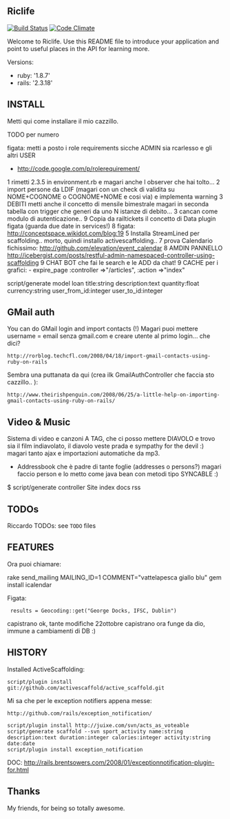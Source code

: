 Riclife
-------

[![Build Status](https://travis-ci.org/palladius/riclife.svg?branch=master)](https://travis-ci.org/palladius/riclife)
[![Code Climate](https://codeclimate.com/github/palladius/riclife.png)](https://codeclimate.com/github/palladius/riclife)

Welcome to Riclife.
Use this README file to introduce your application and point to useful places in the API for learning more.

Versions:

*    ruby:  '1.8.7'
*    rails: '2.3.18'

INSTALL
-------
 
Metti qui come installare il mio cazzillo.

TODO per numero

figata: metti a posto i role requirements sicche ADMIN sia rcarlesso e gli altri USER
- http://code.google.com/p/rolerequirement/

1 rimetti 2.3.5 in environment.rb e magari anche l observer che hai tolto...
2 import persone da LDIF (magari con un check di validita su NOME+COGNOME o COGNOME+NOME e cosi via) e implementa warning
3 DEBITI metti anche il concetto di mensile bimestrale magari in seconda tabella con trigger che generi da uno N istanze di debito...
3 cancan come modulo di autenticazione..
9 Copia da railtickets il concetto di Data plugin figata (guarda due date in services!)
8	figata: http://conceptspace.wikidot.com/blog:19
5 Installa StreamLined per scaffolding.. morto, quindi installo activescaffolding..
7 prova Calendario fichissimo: http://github.com/elevation/event_calendar
8 AMDIN PANNELLO http://icebergist.com/posts/restful-admin-namespaced-controller-using-scaffolding
9 CHAT BOT che fai le search e le ADD da chat!
9 CACHE per i grafici: 
	- expire_page :controller =>"/articles", :action =>"index"

script/generate model loan title:string description:text quantity:float currency:string user_from_id:integer user_to_id:integer

GMail auth
--------------------

You can do GMail login and import contacts (!)
Magari puoi mettere username = email senza gmail.com e creare utente al primo login...
che dici?

	http://rorblog.techcfl.com/2008/04/18/import-gmail-contacts-using-ruby-on-rails

Sembra una puttanata da qui (crea ilk GmailAuthController che faccia sto cazzillo.. ):

	http://www.theirishpenguin.com/2008/06/25/a-little-help-on-importing-gmail-contacts-using-ruby-on-rails/

Video & Music
-------------

Sistema di video e canzoni A TAG, che ci posso mettere DIAVOLO e trovo sia il film
indiavolato, il diavolo veste prada e sympathy for the devil :)
magari tanto ajax e importazioni automatiche da mp3.

- Addressbook che è padre di tante foglie (addresses o persons?)
magari faccio person e lo metto come java bean con metodi tipo SYNCABLE :)

$ script/generate controller Site index docs rss

TODOs
-----

Riccardo TODOs: see `TODO` files

FEATURES
--------

Ora puoi chiamare:

  rake send_mailing MAILING_ID=1 COMMENT="vattelapesca giallo blu"
    gem install icalendar

Figata:

	 results = Geocoding::get("George Docks, IFSC, Dublin")

capistrano ok, tante modifiche 22ottobre
capistrano ora funge da dio, immune a cambiamenti di DB :)

HISTORY
-------

Installed ActiveScaffolding:

    script/plugin install git://github.com/activescaffold/active_scaffold.git

Mi sa che per le exception notifiers appena messe:

    http://github.com/rails/exception_notification/

    script/plugin install http://juixe.com/svn/acts_as_voteable
    script/generate scaffold --svn sport_activity name:string description:text duration:integer calories:integer activity:string date:date
    script/plugin install exception_notification

DOC: http://rails.brentsowers.com/2008/01/exceptionnotification-plugin-for.html


Thanks
------

My friends, for being so totally awesome.
